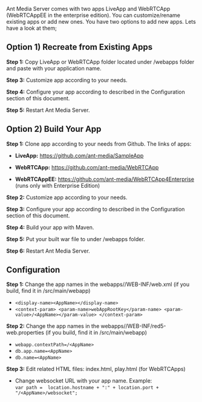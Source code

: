 Ant Media Server comes with two apps LiveApp and WebRTCApp (WebRTCAppEE in the enterprise edition). You can customize/rename existing apps or add new ones. You have two options to add new apps. Lets have a look at them;


## Option 1) Recreate from Existing Apps

**Step 1:** Copy LiveApp or WebRTCApp folder located under /webapps folder and paste with your application name.

**Step 3:** Customize app according to your needs.

**Step 4:** Configure your app according to described in the Configuration section of this document.

**Step 5:** Restart Ant Media Server.


## Option 2) Build Your App

**Step 1:** Clone app according to your needs from Github. The links of apps:

* **LiveApp:** https://github.com/ant-media/SampleApp 

* **WebRTCApp:** https://github.com/ant-media/WebRTCApp 

* **WebRTCAppEE:** https://github.com/ant-media/WebRTCApp4Enterprise (runs only with Enterprise Edition) 

**Step 2:** Customize app according to your needs.

**Step 3:** Configure your app according to described in the Configuration section of this document.

**Step 4:** Build your app with Maven.

**Step 5:** Put your built war file to under /webapps folder.

**Step 6:** Restart Ant Media Server.



## Configuration

**Step 1:** Change the app names in the webapps/<AppName>/WEB-INF/web.xml (if you build, find it in /src/main/webapp)

* `<display-name><AppName></display-name>`
* `<context-param>
	<param-name>webAppRootKey</param-name>
	<param-value>/<AppName></param-value>
   </context-param>`

**Step 2:** Change the app names in the webapps/<AppName>/WEB-INF/red5-web.properties (if you build, find it in /src/main/webapp)

* `webapp.contextPath=/<AppName>`
* `db.app.name=<AppName>`
* `db.name=<AppName>`

**Step 3:** Edit related HTML files: index.html, play.html (for WebRTCApps)

* Change websocket URL with your app name. Example: 	
`var path =  location.hostname + ":" + location.port + "/<AppName>/websocket";`




